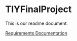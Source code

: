 # TIYFinalProject 

This is our readme document. 

<a href="https://github.com/Harvey-Nash/TIYFinalProject/blob/development/REQUIREMENTS.md">Requirements Documentation</a> 
